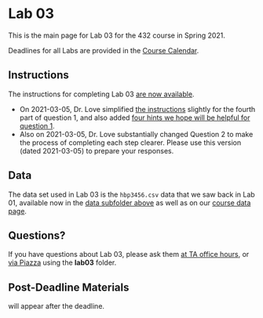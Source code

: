 # Lab 03 

This is the main page for Lab 03 for the 432 course in Spring 2021.

Deadlines for all Labs are provided in the [Course Calendar](https://thomaselove.github.io/432/calendar.html).

## Instructions

The instructions for completing Lab 03 [are now available](https://github.com/THOMASELOVE/432-2021/blob/master/labs/lab03/lab03_instructions.md). 

- On 2021-03-05, Dr. Love simplified [the instructions](https://github.com/THOMASELOVE/432-2021/blob/master/labs/lab03/lab03_instructions.md) slightly for the fourth part of question 1, and also added [four hints we hope will be helpful for question 1](https://github.com/THOMASELOVE/432-2021/blob/master/labs/lab03/lab03_instructions.md#four-hints-for-question-1). 
- Also on 2021-03-05, Dr. Love substantially changed Question 2 to make the process of completing each step clearer. Please use this version (dated 2021-03-05) to prepare your responses.

## Data

The data set used in Lab 03 is the `hbp3456.csv` data that we saw back in Lab 01, available now in the [data subfolder above](https://github.com/THOMASELOVE/432-2021/tree/master/labs/lab03/data) as well as on our [course data page](https://github.com/THOMASELOVE/432-data).

## Questions?

If you have questions about Lab 03, please ask them [at TA office hours](https://thomaselove.github.io/432/contact.html), or [via Piazza](https://piazza.com/case/spring2021/pqhs432) using the **lab03** folder.

## Post-Deadline Materials

will appear after the deadline.
